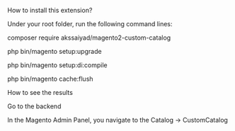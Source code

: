How to install this extension?

Under your root folder, run the following command lines:

composer require akssaiyad/magento2-custom-catalog

php bin/magento setup:upgrade 

php bin/magento setup:di:compile

php bin/magento cache:flush

How to see the results

Go to the backend

In the Magento Admin Panel, you navigate to the Catalog → CustomCatalog
